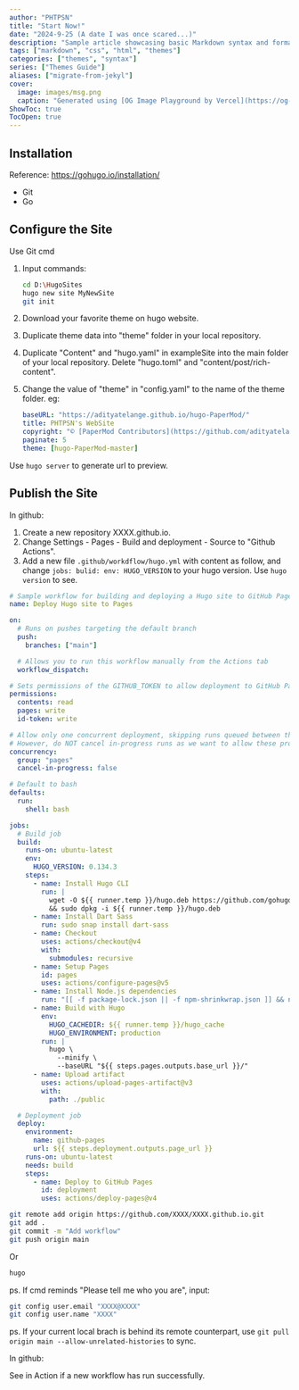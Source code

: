 ```yaml
---
author: "PHTPSN"
title: "Start Now!"
date: "2024-9-25 (A date I was once scared...)"
description: "Sample article showcasing basic Markdown syntax and formatting for HTML elements."
tags: ["markdown", "css", "html", "themes"]
categories: ["themes", "syntax"]
series: ["Themes Guide"]
aliases: ["migrate-from-jekyl"]
cover:
  image: images/msg.png
  caption: "Generated using [OG Image Playground by Vercel](https://og-playground.vercel.app/)"
ShowToc: true
TocOpen: true
---
```


## Installation

Reference: https://gohugo.io/installation/

- Git
- Go

## Configure the Site

Use Git cmd

1. Input commands:

    ``` bash
    cd D:\HugoSites
    hugo new site MyNewSite
    git init
    ```

2. Download your favorite theme on hugo website.
3. Duplicate theme data into "theme" folder in your local repository.
4. Duplicate "Content" and "hugo.yaml" in exampleSite into the main folder of your local repository. Delete "hugo.toml" and "content/post/rich-content".
5. Change the value of "theme" in "config.yaml" to the name of the theme folder.
   eg:

   ```yaml
   baseURL: "https://adityatelange.github.io/hugo-PaperMod/"
   title: PHTPSN's WebSite
   copyright: "© [PaperMod Contributors](https://github.com/adityatelange/hugo-PaperMod/graphs/contributors)"
   paginate: 5
   theme: [hugo-PaperMod-master]
   ```

Use `hugo server` to generate url to preview.

## Publish the Site

In github:

1. Create a new repository XXXX.github.io.
2. Change Settings - Pages - Build and deployment - Source to "Github Actions".
3. Add a new file `.github/workdflow/hugo.yml` with content as follow, and change `jobs: bulid: env: HUGO_VERSION` to your hugo version. Use `hugo version` to see.

```yaml
# Sample workflow for building and deploying a Hugo site to GitHub Pages
name: Deploy Hugo site to Pages

on:
  # Runs on pushes targeting the default branch
  push:
    branches: ["main"]

  # Allows you to run this workflow manually from the Actions tab
  workflow_dispatch:

# Sets permissions of the GITHUB_TOKEN to allow deployment to GitHub Pages
permissions:
  contents: read
  pages: write
  id-token: write

# Allow only one concurrent deployment, skipping runs queued between the run in-progress and latest queued.
# However, do NOT cancel in-progress runs as we want to allow these production deployments to complete.
concurrency:
  group: "pages"
  cancel-in-progress: false

# Default to bash
defaults:
  run:
    shell: bash

jobs:
  # Build job
  build:
    runs-on: ubuntu-latest
    env:
      HUGO_VERSION: 0.134.3
    steps:
      - name: Install Hugo CLI
        run: |
          wget -O ${{ runner.temp }}/hugo.deb https://github.com/gohugoio/hugo/releases/download/v${HUGO_VERSION}/hugo_extended_${HUGO_VERSION}_linux-amd64.deb \
          && sudo dpkg -i ${{ runner.temp }}/hugo.deb
      - name: Install Dart Sass
        run: sudo snap install dart-sass
      - name: Checkout
        uses: actions/checkout@v4
        with:
          submodules: recursive
      - name: Setup Pages
        id: pages
        uses: actions/configure-pages@v5
      - name: Install Node.js dependencies
        run: "[[ -f package-lock.json || -f npm-shrinkwrap.json ]] && npm ci || true"
      - name: Build with Hugo
        env:
          HUGO_CACHEDIR: ${{ runner.temp }}/hugo_cache
          HUGO_ENVIRONMENT: production
        run: |
          hugo \
            --minify \
            --baseURL "${{ steps.pages.outputs.base_url }}/"
      - name: Upload artifact
        uses: actions/upload-pages-artifact@v3
        with:
          path: ./public

  # Deployment job
  deploy:
    environment:
      name: github-pages
      url: ${{ steps.deployment.outputs.page_url }}
    runs-on: ubuntu-latest
    needs: build
    steps:
      - name: Deploy to GitHub Pages
        id: deployment
        uses: actions/deploy-pages@v4
```


```bash
git remote add origin https://github.com/XXXX/XXXX.github.io.git
git add .
git commit -m "Add workflow"
git push origin main
```

Or

```bash
hugo
```

ps. If cmd reminds "Please tell me who you are", input:

```bash
git config user.email "XXXX@XXXX"
git config user.name "XXXX"
```

ps. If your current local brach is behind its remote counterpart, use `git pull origin main --allow-unrelated-histories` to sync.

In github:

See in Action if a new workflow has run successfully.
